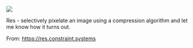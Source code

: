 ![](https://db-feed.s3.amazonaws.com/legacy/res-1584369604724.gif)

Res - selectively pixelate an image using a compression algorithm and let me know how it turns out.

From: https://res.constraint.systems